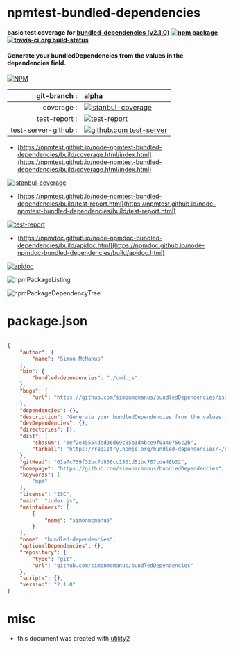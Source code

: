 # npmtest-bundled-dependencies

#### basic test coverage for  [bundled-dependencies (v2.1.0)](https://github.com/simonmcmanus/bundledDependencies)  [![npm package](https://img.shields.io/npm/v/npmtest-bundled-dependencies.svg?style=flat-square)](https://www.npmjs.org/package/npmtest-bundled-dependencies) [![travis-ci.org build-status](https://api.travis-ci.org/npmtest/node-npmtest-bundled-dependencies.svg)](https://travis-ci.org/npmtest/node-npmtest-bundled-dependencies)

#### Generate your bundledDependencies from the values in the dependencies field.

[![NPM](https://nodei.co/npm/bundled-dependencies.png?downloads=true&downloadRank=true&stars=true)](https://www.npmjs.com/package/bundled-dependencies)

| git-branch : | [alpha](https://github.com/npmtest/node-npmtest-bundled-dependencies/tree/alpha)|
|--:|:--|
| coverage : | [![istanbul-coverage](https://npmtest.github.io/node-npmtest-bundled-dependencies/build/coverage.badge.svg)](https://npmtest.github.io/node-npmtest-bundled-dependencies/build/coverage.html/index.html)|
| test-report : | [![test-report](https://npmtest.github.io/node-npmtest-bundled-dependencies/build/test-report.badge.svg)](https://npmtest.github.io/node-npmtest-bundled-dependencies/build/test-report.html)|
| test-server-github : | [![github.com test-server](https://npmtest.github.io/node-npmtest-bundled-dependencies/GitHub-Mark-32px.png)](https://npmtest.github.io/node-npmtest-bundled-dependencies/build/app/index.html) | | build-artifacts : | [![build-artifacts](https://npmtest.github.io/node-npmtest-bundled-dependencies/glyphicons_144_folder_open.png)](https://github.com/npmtest/node-npmtest-bundled-dependencies/tree/gh-pages/build)|

- [https://npmtest.github.io/node-npmtest-bundled-dependencies/build/coverage.html/index.html](https://npmtest.github.io/node-npmtest-bundled-dependencies/build/coverage.html/index.html)

[![istanbul-coverage](https://npmtest.github.io/node-npmtest-bundled-dependencies/build/screenCapture.buildCi.browser.%252Ftmp%252Fbuild%252Fcoverage.lib.html.png)](https://npmtest.github.io/node-npmtest-bundled-dependencies/build/coverage.html/index.html)

- [https://npmtest.github.io/node-npmtest-bundled-dependencies/build/test-report.html](https://npmtest.github.io/node-npmtest-bundled-dependencies/build/test-report.html)

[![test-report](https://npmtest.github.io/node-npmtest-bundled-dependencies/build/screenCapture.buildCi.browser.%252Ftmp%252Fbuild%252Ftest-report.html.png)](https://npmtest.github.io/node-npmtest-bundled-dependencies/build/test-report.html)

- [https://npmdoc.github.io/node-npmdoc-bundled-dependencies/build/apidoc.html](https://npmdoc.github.io/node-npmdoc-bundled-dependencies/build/apidoc.html)

[![apidoc](https://npmdoc.github.io/node-npmdoc-bundled-dependencies/build/screenCapture.buildCi.browser.%252Ftmp%252Fbuild%252Fapidoc.html.png)](https://npmdoc.github.io/node-npmdoc-bundled-dependencies/build/apidoc.html)

![npmPackageListing](https://npmtest.github.io/node-npmtest-bundled-dependencies/build/screenCapture.npmPackageListing.svg)

![npmPackageDependencyTree](https://npmtest.github.io/node-npmtest-bundled-dependencies/build/screenCapture.npmPackageDependencyTree.svg)



# package.json

```json

{
    "author": {
        "name": "Simon McManus"
    },
    "bin": {
        "bundled-dependencies": "./cmd.js"
    },
    "bugs": {
        "url": "https://github.com/simonmcmanus/bundledDependencies/issues"
    },
    "dependencies": {},
    "description": "Generate your bundledDependencies from the values in the dependencies field.",
    "devDependencies": {},
    "directories": {},
    "dist": {
        "shasum": "3ef2e45554ded36d69c85b3d4bce9f0a40756c2b",
        "tarball": "https://registry.npmjs.org/bundled-dependencies/-/bundled-dependencies-2.1.0.tgz"
    },
    "gitHead": "01a7c759f32bc7d836cc1861d51bc707cde48b32",
    "homepage": "https://github.com/simonmcmanus/bundledDependencies",
    "keywords": [
        "npm"
    ],
    "license": "ISC",
    "main": "index.js",
    "maintainers": [
        {
            "name": "simonmcmanus"
        }
    ],
    "name": "bundled-dependencies",
    "optionalDependencies": {},
    "repository": {
        "type": "git",
        "url": "github.com/simonmcmanus/bundledDependencies"
    },
    "scripts": {},
    "version": "2.1.0"
}
```



# misc
- this document was created with [utility2](https://github.com/kaizhu256/node-utility2)
